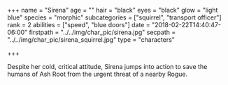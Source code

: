 +++
name = "Sirena"
age = ""
hair = "black"
eyes = "black"
glow = "light blue"
species = "morphic"
subcategories = ["squirrel", "transport officer"]
rank = 2
abilities = ["speed", "blue doors"]
date = "2018-02-22T14:40:47-06:00"
firstpath = "../../img/char_pic/sirena.jpg"
secpath = "../../img/char_pic/sirena_squirrel.jpg"
type = "characters"

+++

Despite her cold, critical attitude, Sirena jumps into action to save the humans of Ash Root from the urgent threat of a nearby Rogue.
